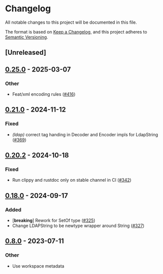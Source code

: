 # Changelog
All notable changes to this project will be documented in this file.

The format is based on [Keep a Changelog](https://keepachangelog.com/en/1.0.0/),
and this project adheres to [Semantic Versioning](https://semver.org/spec/v2.0.0.html).

## [Unreleased]

## [0.25.0](https://github.com/librasn/rasn/compare/rasn-ldap-v0.24.0...rasn-ldap-v0.25.0) - 2025-03-07

### Other

- Feat/xml encoding rules ([#416](https://github.com/librasn/rasn/pull/416))

## [0.21.0](https://github.com/librasn/rasn/compare/rasn-ldap-v0.20.2...rasn-ldap-v0.21.0) - 2024-11-12

### Fixed

- *(ldap)* correct tag handing in Decoder and Encoder impls for LdapString ([#369](https://github.com/librasn/rasn/pull/369))

## [0.20.2](https://github.com/librasn/rasn/compare/rasn-ldap-v0.20.1...rasn-ldap-v0.20.2) - 2024-10-18

### Fixed

- Run clippy and rustdoc only on stable channel in CI ([#342](https://github.com/librasn/rasn/pull/342))

## [0.18.0](https://github.com/librasn/rasn/compare/rasn-ldap-v0.17.3...rasn-ldap-v0.18.0) - 2024-09-17

### Added

- [**breaking**] Rework for SetOf type ([#325](https://github.com/librasn/rasn/pull/325))
- Change LDAPString to be newtype wrapper around String ([#327](https://github.com/librasn/rasn/pull/327))

## [0.8.0](https://github.com/XAMPPRocky/rasn/compare/rasn-ldap-v0.7.0...rasn-ldap-v0.8.0) - 2023-07-11

### Other
- Use workspace metadata
